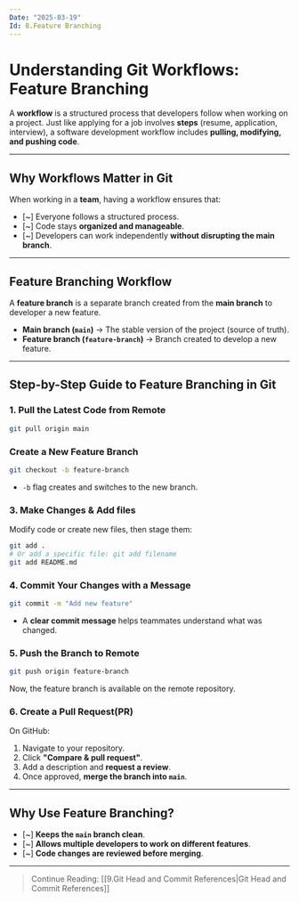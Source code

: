 ```yaml
---
Date: "2025-03-19"
Id: 8.Feature Branching
---
```


# Understanding Git Workflows: Feature Branching

A **workflow** is a structured process that developers follow when working on a project. Just like applying for a job involves **steps** (resume, application, interview), a software development workflow includes **pulling, modifying, and pushing code**.

---

## Why Workflows Matter in Git

When working in a **team**, having a workflow ensures that:

- [~] Everyone follows a structured process.
- [~] Code stays **organized and manageable**.
- [~] Developers can work independently **without disrupting the main branch**.

---

## Feature Branching Workflow

A **feature branch** is a separate branch created from the **main branch** to developer a new feature.

- **Main branch (`main`)** -> The stable version of the project (source of truth).
- **Feature branch (`feature-branch`)** -> Branch created to develop a new feature.

---

## Step-by-Step Guide to Feature Branching in Git

### 1. Pull the Latest Code from Remote

```bash
git pull origin main
```

### Create a New Feature Branch

```bash
git checkout -b feature-branch
```

- `-b` flag creates and switches to the new branch.

### 3. Make Changes & Add files

Modify code or create new files, then stage them:

```bash
git add .
# Or add a specific file: git add filename
git add README.md
```

### 4. Commit Your Changes with a Message

```bash
git commit -m "Add new feature"
```

- A **clear commit message** helps teammates understand what was changed.

### 5. Push the Branch to Remote

```bash
git push origin feature-branch
```

Now, the feature branch is available on the remote repository.

### 6. Create a Pull Request(PR)

On GitHub:

1. Navigate to your repository.
2. Click **"Compare & pull request"**.
3. Add a description and **request a review**.
4. Once approved, **merge the branch into `main`**.

---

## Why Use Feature Branching?

- [~] **Keeps the `main` branch clean**.
- [~] **Allows multiple developers to work on different features**.
- [~] **Code changes are reviewed before merging**.

---

> Continue Reading: [[9.Git Head and Commit References|Git Head and Commit References]]
